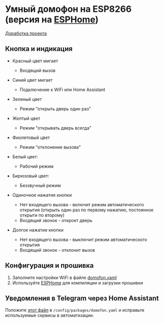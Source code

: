# Умный домофон на ESP8266 (версия на [ESPHome](https://esphome.io/))
[Доработка проекта](https://github.com/Anonym-tsk/smart-domofon/)

## Кнопка и индикация
* Красный цвет мигает
    * Входящий вызов
* Синий цвет мигает
    * Подключение к WiFi или Home Assistant
* Зеленый цвет 
    * Режим "открыть дверь один раз"
* Желтый цвет    
    * Режим "открывать дверь всегда"
* Фиолетовый цвет    
    * Режим "отклонение вызова"    
* Белый цвет:
    * Рабочий режим
* Бирюзовый цвет:
    * Беззвучный режим
    
* Одиночное нажатие кнопки
    * Нет входящего вызова - включит режим автоматического открытия (открыть один раз по первому нажатию, постоянное открыти по второму)
    * Входящий звонок - откроет дверь
* Долгое нажатие кнопки
    * Нет входящего вызова - выключит режим автоматического открытия
    * Входящий звонок - отклонит вызов

## Конфигурация и прошивка
1. Заполните настройки WiFi в файле [domofon.yaml](https://github.com/Ge1mer/domofon/blob/master/domofon.yaml)
2. Используйте [ESPHome](https://esphome.io) для компиляции и загрузки прошивки

## Уведомления в Telegram через Home Assistant

Положите [этот файл](https://github.com/Ge1mer/smart-domofon/blob/master/esphome/homeassistant/domofon.yaml) в `/config/packages/domofon.yaml` и исправьте используемые сервисы в автоматизации.
